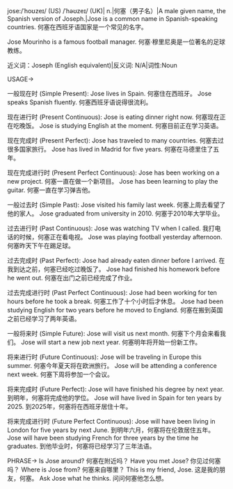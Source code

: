 jose:/ˈhoʊzeɪ/ (US) /ˈhəʊzeɪ/ (UK)| n.|何塞（男子名）|A male given name, the Spanish version of Joseph.|Jose is a common name in Spanish-speaking countries. 何塞在西班牙语国家是一个常见的名字。

Jose Mourinho is a famous football manager. 何塞·穆里尼奥是一位著名的足球教练。


近义词：Joseph (English equivalent)|反义词: N/A|词性:Noun


USAGE->

一般现在时 (Simple Present):
Jose lives in Spain. 何塞住在西班牙。
Jose speaks Spanish fluently. 何塞西班牙语说得很流利。

现在进行时 (Present Continuous):
Jose is eating dinner right now. 何塞现在正在吃晚饭。
Jose is studying English at the moment. 何塞目前正在学习英语。

现在完成时 (Present Perfect):
Jose has traveled to many countries. 何塞去过很多国家旅行。
Jose has lived in Madrid for five years. 何塞在马德里住了五年。

现在完成进行时 (Present Perfect Continuous):
Jose has been working on a new project. 何塞一直在做一个新项目。
Jose has been learning to play the guitar. 何塞一直在学习弹吉他。

一般过去时 (Simple Past):
Jose visited his family last week. 何塞上周去看望了他的家人。
Jose graduated from university in 2010. 何塞于2010年大学毕业。

过去进行时 (Past Continuous):
Jose was watching TV when I called. 我打电话的时候，何塞正在看电视。
Jose was playing football yesterday afternoon. 何塞昨天下午在踢足球。

过去完成时 (Past Perfect):
Jose had already eaten dinner before I arrived. 在我到达之前，何塞已经吃过晚饭了。
Jose had finished his homework before he went out. 何塞在出门之前已经完成了作业。

过去完成进行时 (Past Perfect Continuous):
Jose had been working for ten hours before he took a break. 何塞工作了十个小时后才休息。
Jose had been studying English for two years before he moved to England. 何塞在搬到英国之前已经学习了两年英语。

一般将来时 (Simple Future):
Jose will visit us next month. 何塞下个月会来看我们。
Jose will start a new job next year. 何塞明年将开始一份新工作。

将来进行时 (Future Continuous):
Jose will be traveling in Europe this summer. 何塞今年夏天将在欧洲旅行。
Jose will be attending a conference next week. 何塞下周将参加一个会议。

将来完成时 (Future Perfect):
Jose will have finished his degree by next year. 到明年，何塞将完成他的学位。
Jose will have lived in Spain for ten years by 2025. 到2025年，何塞将在西班牙居住十年。


将来完成进行时 (Future Perfect Continuous):
Jose will have been living in London for five years by next June. 到明年六月，何塞将在伦敦居住五年。
Jose will have been studying French for three years by the time he graduates. 到他毕业时，何塞将已经学习了三年法语。


PHRASE->
Is Jose around?  何塞在附近吗？
Have you met Jose? 你见过何塞吗？
Where is Jose from? 何塞来自哪里？
This is my friend, Jose. 这是我的朋友，何塞。
Ask Jose what he thinks. 问问何塞他怎么想。

